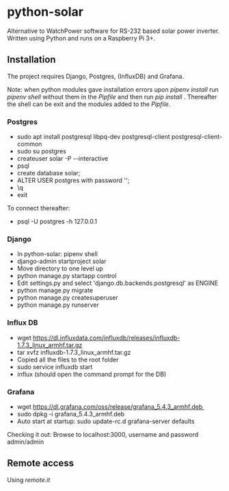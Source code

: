 # python-solar

Alternative to WatchPower software for RS-232 based solar power inverter. Written using Python and runs on a Raspberry Pi 3+.

## Installation

The project requires Django, Postgres, (InfluxDB) and Grafana.

Note: when python modules gave installation errors upon _pipenv install_ run _pipenv shell_ without them in the _Pipfile_ and then run _pip install <modulename>_. Thereafter the shell can be exit and the modules added to the _Pipfile_.

### Postgres

* sudo apt install postgresql libpq-dev postgresql-client postgresql-client-common 
* sudo su postgres
* createuser solar -P --interactive
* psql
* create database solar;
* ALTER USER postgres with password '<your-pass>';
* \q 
* exit

To connect thereafter:
* psql -U postgres -h 127.0.0.1

### Django

* In python-solar: pipenv shell
* django-admin startproject solar
* Move directory to one level up
* python manage.py startapp control
* Edit settings.py and select 'django.db.backends.postgresql' as ENGINE
* python manage.py migrate
* python manage.py createsuperuser
* python manage.py runserver

### Influx DB

* wget https://dl.influxdata.com/influxdb/releases/influxdb-1.7.3_linux_armhf.tar.gz
* tar xvfz influxdb-1.7.3_linux_armhf.tar.gz
* Copied all the files to the root folder
* sudo service influxdb start
* influx (should open the command prompt for the DB)

### Grafana

* wget https://dl.grafana.com/oss/release/grafana_5.4.3_armhf.deb 
* sudo dpkg -i grafana_5.4.3_armhf.deb 
* Auto start at startup: sudo update-rc.d grafana-server defaults

Checking it out:
Browse to localhost:3000, username and password admin/admin

## Remote access

Using _remote.it_

